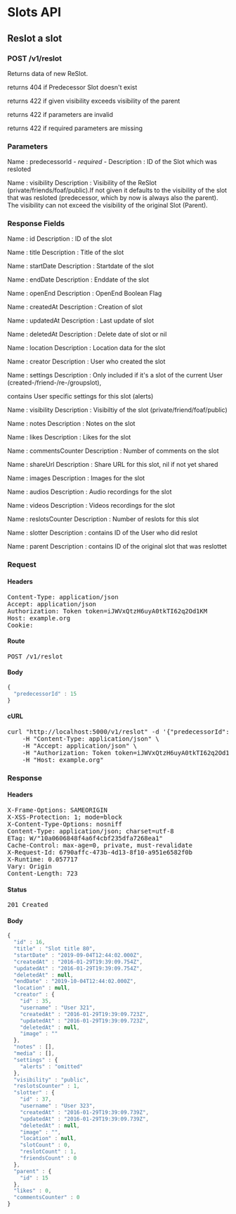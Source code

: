 # Slots API

## Reslot a slot

### POST /v1/reslot

Returns data of new ReSlot.

returns 404 if Predecessor Slot doesn&#39;t exist

returns 422 if given visibility exceeds visibility of the parent

returns 422 if parameters are invalid

returns 422 if required parameters are missing

### Parameters

Name : predecessorId *- required -*
Description : ID of the Slot which was resloted

Name : visibility
Description : Visibility of the ReSlot (private/friends/foaf/public).If not given it defaults to the visibility of the slot that was resloted (predecessor, which by now is always also the parent). The visibility can not exceed the visibility of the original Slot (Parent).


### Response Fields

Name : id
Description : ID of the slot

Name : title
Description : Title of the slot

Name : startDate
Description : Startdate of the slot

Name : endDate
Description : Enddate of the slot

Name : openEnd
Description : OpenEnd Boolean Flag

Name : createdAt
Description : Creation of slot

Name : updatedAt
Description : Last update of slot

Name : deletedAt
Description : Delete date of slot or nil

Name : location
Description : Location data for the slot

Name : creator
Description : User who created the slot

Name : settings
Description : Only included if it&#39;s a slot of the current User (created-/friend-/re-/groupslot),

contains User specific settings for this slot (alerts)

Name : visibility
Description : Visibiltiy of the slot (private/friend/foaf/public)

Name : notes
Description : Notes on the slot

Name : likes
Description : Likes for the slot

Name : commentsCounter
Description : Number of comments on the slot

Name : shareUrl
Description : Share URL for this slot, nil if not yet shared

Name : images
Description : Images for the slot

Name : audios
Description : Audio recordings for the slot

Name : videos
Description : Videos recordings for the slot

Name : reslotsCounter
Description : Number of reslots for this slot

Name : slotter
Description : contains ID of the User who did reslot

Name : parent
Description : contains ID of the original slot that was reslottet

### Request

#### Headers

<pre>Content-Type: application/json
Accept: application/json
Authorization: Token token=iJWVxQtzH6uyA0tkTI62q2Od1KM
Host: example.org
Cookie: </pre>

#### Route

<pre>POST /v1/reslot</pre>

#### Body
```javascript
{
  "predecessorId" : 15
}
```


#### cURL

<pre class="request">curl &quot;http://localhost:5000/v1/reslot&quot; -d &#39;{&quot;predecessorId&quot;:15}&#39; -X POST \
	-H &quot;Content-Type: application/json&quot; \
	-H &quot;Accept: application/json&quot; \
	-H &quot;Authorization: Token token=iJWVxQtzH6uyA0tkTI62q2Od1KM&quot; \
	-H &quot;Host: example.org&quot;</pre>

### Response

#### Headers

<pre>X-Frame-Options: SAMEORIGIN
X-XSS-Protection: 1; mode=block
X-Content-Type-Options: nosniff
Content-Type: application/json; charset=utf-8
ETag: W/&quot;10a0606848f4a6f4cbf235dfa7268ea1&quot;
Cache-Control: max-age=0, private, must-revalidate
X-Request-Id: 6790affc-473b-4d13-8f10-a951e6582f0b
X-Runtime: 0.057717
Vary: Origin
Content-Length: 723</pre>

#### Status

<pre>201 Created</pre>

#### Body

```javascript
{
  "id" : 16,
  "title" : "Slot title 80",
  "startDate" : "2019-09-04T12:44:02.000Z",
  "createdAt" : "2016-01-29T19:39:09.754Z",
  "updatedAt" : "2016-01-29T19:39:09.754Z",
  "deletedAt" : null,
  "endDate" : "2019-10-04T12:44:02.000Z",
  "location" : null,
  "creator" : {
    "id" : 35,
    "username" : "User 321",
    "createdAt" : "2016-01-29T19:39:09.723Z",
    "updatedAt" : "2016-01-29T19:39:09.723Z",
    "deletedAt" : null,
    "image" : ""
  },
  "notes" : [],
  "media" : [],
  "settings" : {
    "alerts" : "omitted"
  },
  "visibility" : "public",
  "reslotsCounter" : 1,
  "slotter" : {
    "id" : 37,
    "username" : "User 323",
    "createdAt" : "2016-01-29T19:39:09.739Z",
    "updatedAt" : "2016-01-29T19:39:09.739Z",
    "deletedAt" : null,
    "image" : "",
    "location" : null,
    "slotCount" : 0,
    "reslotCount" : 1,
    "friendsCount" : 0
  },
  "parent" : {
    "id" : 15
  },
  "likes" : 0,
  "commentsCounter" : 0
}
```
